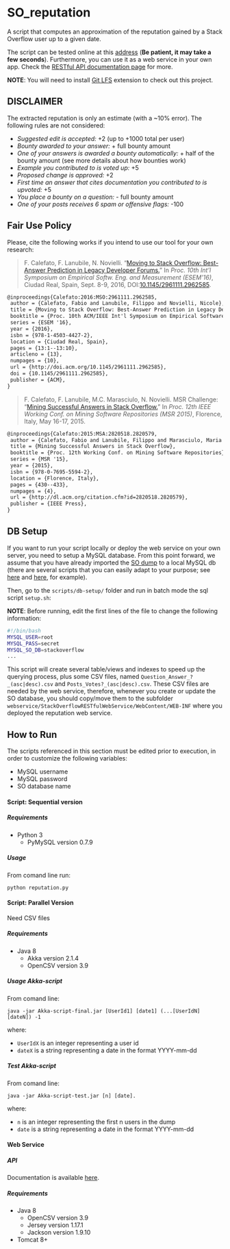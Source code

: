 # SO_reputation

A script that computes an approximation of the reputation gained by a Stack Overflow user up to a given date.

The script can be tested online at this [address](http://ugres.di.uniba.it:9090/StackOverflowClient/StackOverflowReputation.jsp) (**Be patient, it may take a few seconds**). Furthermore, you can use it as a web service in your own app. Check the [RESTful API documentation page](https://github.com/collab-uniba/SO_reputation/wiki/RESTful-API-Doc) for more.


**NOTE**: You will need to install [Git LFS](https://git-lfs.github.com) extension to check out this project.

## DISCLAIMER

The extracted reputation is only an estimate (with a ~10% error). The following rules are not considered:

*   _Suggested edit is accepted:_ +2 (up to +1000 total per user)
*   _Bounty awarded to your answer:_ + full bounty amount
*   _One of your answers is awarded a bounty automatically:_ + half of the bounty amount (see more details about how bounties work)
*   _Example you contributed to is voted up:_ +5
*   _Proposed change is approved:_ +2
*   _First time an answer that cites documentation you contributed to is upvoted:_ +5
*   _You place a bounty on a question:_ - full bounty amount
*   _One of your posts receives 6 spam or offensive flags:_ -100

## Fair Use Policy
Please, cite the following works if you intend to use our tool for your own research:
> F. Calefato, F. Lanubile, N. Novielli. “[Moving to Stack Overflow: Best-Answer Prediction in Legacy Developer Forums.](http://collab.di.uniba.it/fabio/wp-content/uploads/sites/5/2014/05/a13-calefato.pdf)” In *Proc. 10th Int’l Symposium on Empirical Softw. Eng. and Measurement (ESEM’16)*, Ciudad Real, Spain, Sept. 8-9, 2016, DOI:[10.1145/2961111.2962585](https://doi.org/10.1145/2961111.2962585).
```latex
@inproceedings{Calefato:2016:MSO:2961111.2962585,
 author = {Calefato, Fabio and Lanubile, Filippo and Novielli, Nicole},
 title = {Moving to Stack Overflow: Best-Answer Prediction in Legacy Developer Forums},
 booktitle = {Proc. 10th ACM/IEEE Int'l Symposium on Empirical Software Engineering and Measurement}, 
 series = {ESEM '16},
 year = {2016},
 isbn = {978-1-4503-4427-2},
 location = {Ciudad Real, Spain},
 pages = {13:1--13:10},
 articleno = {13},
 numpages = {10},
 url = {http://doi.acm.org/10.1145/2961111.2962585},
 doi = {10.1145/2961111.2962585},
 publisher = {ACM},
} 
```

>F. Calefato, F. Lanubile, M.C. Marasciulo, N. Novielli. MSR Challenge: “[Mining Successful Answers in Stack Overflow.](http://collab.di.uniba.it/fabio/wp-content/uploads/sites/5/2014/05/MSR_2015_calefato_et_al.pdf)” In *Proc. 12th IEEE Working Conf. on Mining Software Repositories (MSR 2015)*, Florence, Italy, May 16-17, 2015.
```latex
@inproceedings{Calefato:2015:MSA:2820518.2820579,
 author = {Calefato, Fabio and Lanubile, Filippo and Marasciulo, Maria Concetta and Novielli, Nicole},
 title = {Mining Successful Answers in Stack Overflow},
 booktitle = {Proc. 12th Working Conf. on Mining Software Repositories},
 series = {MSR '15},
 year = {2015},
 isbn = {978-0-7695-5594-2},
 location = {Florence, Italy},
 pages = {430--433},
 numpages = {4},
 url = {http://dl.acm.org/citation.cfm?id=2820518.2820579},
 publisher = {IEEE Press},
} 
```
## DB Setup
If you want to run your script locally or deploy the web service on your own server, you need to setup a MySQL database.
From this point forward, we assume that you have already imported the [SO dump](https://archive.org/download/stackexchange) to a local MySQL db (there are several scripts that you can easily adapt to your purpose; see [here](https://gist.github.com/megansquire/877e028504c92e94192d) and [here](https://gist.github.com/tundo91/1e074af39d90629252a7df3fc1066397), for example).

Then, go to the `scripts/db-setup/` folder and run in batch mode the sql script `setup.sh`:

**NOTE**: Before running, edit the first lines of the file to change the following information:

```bash
#!/bin/bash
MYSQL_USER=root
MYSQL_PASS=secret
MYSQL_SO_DB=stackoverflow
...
```
This script will create several table/views and indexes to speed up the querying process, plus some CSV files, named `Question_Answer_?_(asc|desc).csv` and `Posts_Votes?_(asc|desc).csv`. 
These CSV files are needed by the web service, therefore, whenever you create or update the SO database, you should copy/move them to the subfolder `webservice/StackOverflowRESTfulWebService/WebContent/WEB-INF` where you deployed the reputation web service.

## How to Run
The scripts referenced in this section must be edited prior to execution, in order to customize the following variables:
   * MySQL username
   * MySQL password
   * SO database name

#### Script: Sequential version 

##### Requirements  
*	Python 3	
	* PyMySQL version 0.7.9
	
##### Usage
From comand line run:
```
python reputation.py
```

#### Script: Parallel Version 
Need CSV files
##### Requirements
*	Java 8
	* Akka version 2.1.4
	* OpenCSV version 3.9

##### Usage Akka-script
From comand line: 
```
java -jar Akka-script-final.jar [UserId1] [date1] (...[UserIdN] [dateN]) -1 
```
where:
* `UserIdX` is an integer representing a user id
* `dateX` is a string representing a date in the format YYYY-mm-dd

##### Test Akka-script
From comand line:
```
java -jar Akka-script-test.jar [n] [date].
```
where:
* `n` is an integer representing the first n users in the dump
* `date` is a string representing a date in the format YYYY-mm-dd

#### Web Service

##### API
Documentation is available [here](https://github.com/collab-uniba/SO_reputation/wiki/RESTful-API-Documentation).

##### Requirements
*	Java 8
	* OpenCSV version 3.9
	* Jersey version 1.17.1
	* Jackson version 1.9.10
*	Tomcat 8+

 
